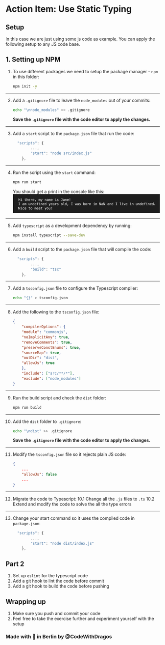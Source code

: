 # Action Item: Use Static Typing

## Setup

In this case we are just using some js code as example. 
You can apply the following setup to any JS code base.

## 1. Setting up NPM

1. To use different packages we need to setup the package manager - `npm` in this folder:
    ```bash 
    npm init -y
    ```
------
2. Add a `.gitignore` file to leave the `node_modules` out of your commits:
    ```bash 
    echo "\nnode_modules" >> .gitignore 
    ```
    **Save the `.gitignore` file with the code editor to apply the changes.**
------
3. Add a `start` script to the `package.json` file that run the code:
    ```javascript 
      "scripts": {
            ...,
            "start": "node src/index.js"
        },
    ```
------
 4. Run the script using the `start` command:
    ```bash
    npm run start
    ```

    You should get a print in the console like this:
    ![linter-options](examples/initial_print.png)

------
5. Add `typescript` as a development dependency by running:
    ```bash 
    npm install typescript --save-dev
    ```
------
6. Add a `build` script to the `package.json` file that will compile the code:
    ```javascript 
      "scripts": {
            ...,
            "build": "tsc"
        },
    ```
------
7. Add a `tsconfig.json` file to configure the Typescript compiler:
    ```bash 
    echo "{}" > tsconfig.json
    ```
------
8. Add the following to the `tsconfig.json` file:
    ```json 
    {
        "compilerOptions": {
        "module": "commonjs",
        "noImplicitAny": true,
        "removeComments": true,
        "preserveConstEnums": true,
        "sourceMap": true,
        "outDir": "dist",
        "allowJs": true
        },
        "include": ["src/**/*"],
        "exclude": ["node_modules"]
    }
    ```
------
9. Run the build script and check the `dist` folder:
    ```bash 
    npm run build
    ```
------
10. Add the `dist` folder to `.gitignore`:
    ```bash 
    echo "\ndist" >> .gitignore 
    ```
    **Save the `.gitignore` file with the code editor to apply the changes.**
------
11. Modify the `tsconfig.json` file so it rejects plain JS code:
    ```json 
    {
        ...
        "allowJs": false
        ...
    }
    ```
------
12. Migrate the code to Typescript:
   10.1 Change all the `.js` files to `.ts`
   10.2 Extend and modify the code to solve the all the type errors
------
13. Change your start command so it uses the compiled code in `package.json`:
    ```javascript 
      "scripts": {
            ...,
            "start": "node dist/index.js"
        },
    ```

## Part 2

1. Set up `eslint` for the typescript code
2. Add a git hook to lint the code before commit
3. Add a git hook to build the code before pushing


## Wrapping up

1. Make sure you push and commit your code
2. Feel free to take the exercise further and experiment yourself with the setup

### Made with :orange_heart: in Berlin by @CodeWithDragos
